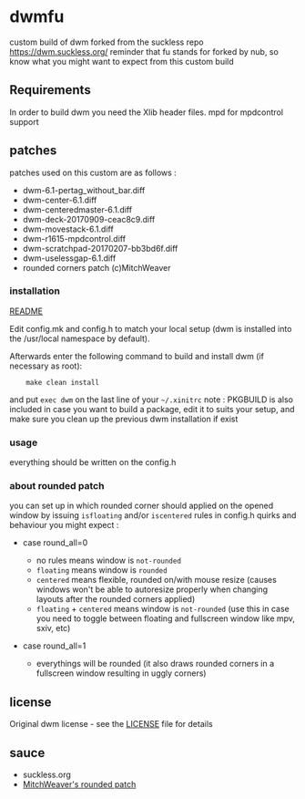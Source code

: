 # dwmfu

custom build of dwm forked from the suckless repo https://dwm.suckless.org/
reminder that fu stands for forked by nub, so know what you might want to expect from this custom build

## Requirements
In order to build dwm you need the Xlib header files.
mpd for mpdcontrol support

## patches
patches used on this custom are as follows :
* dwm-6.1-pertag_without_bar.diff
* dwm-center-6.1.diff
* dwm-centeredmaster-6.1.diff
* dwm-deck-20170909-ceac8c9.diff
* dwm-movestack-6.1.diff
* dwm-r1615-mpdcontrol.diff
* dwm-scratchpad-20170207-bb3bd6f.diff
* dwm-uselessgap-6.1.diff
* rounded corners patch (c)MitchWeaver

### installation
[README](dwm-README)

Edit config.mk and config.h to match your local setup (dwm is installed into
the /usr/local namespace by default).

Afterwards enter the following command to build and install dwm (if
necessary as root):

```
    make clean install
```
and put `exec dwm` on the last line of your `~/.xinitrc`
note : PKGBUILD is also included in case you want to build a package, edit it to suits your setup, and make sure you clean up the previous dwm installation if exist

### usage
everything should be written on the config.h

### about rounded patch
you can set up in which rounded corner should applied on the opened window by issuing `isfloating` and/or `iscentered` rules in config.h
quirks and behaviour you might expect :
* case round_all=0
    - no rules means window is `not-rounded`
    - `floating` means window is `rounded`
    - `centered` means flexible, rounded on/with mouse resize (causes windows won't be able to autoresize properly when changing layouts after the rounded corners applied)
    - `floating` + `centered` means window is `not-rounded` (use this in case you need to toggle between floating and fullscreen window like mpv, sxiv, etc)

* case round_all=1
    - everythings will be rounded (it also draws rounded corners in a fullscreen window resulting in uggly corners)

## license

Original dwm license - see the [LICENSE](LICENSE) file for details

## sauce

* suckless.org
* [MitchWeaver's rounded patch](https://github.com/MitchWeaver/dotfiles/blob/8d76e479715e7fa7b4df153719d3d25144f9f7f2/suckless-tools/dwm/dwm/dwm.c#L938)

